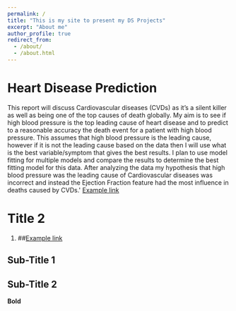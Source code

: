 ```yaml
---
permalink: /
title: "This is my site to present my DS Projects"
excerpt: "About me"
author_profile: true
redirect_from: 
  - /about/
  - /about.html
---
```




Heart Disease Prediction
======
This report will discuss Cardiovascular diseases (CVDs) as it’s a silent killer as well as being one of the top causes of death globally. My aim is to see if high blood pressure is the top leading cause of heart disease and to predict to a reasonable accuracy the death event for a patient with high blood pressure. This assumes that high blood pressure is the leading cause, however if it is not the leading cause based on the data then I will use what is the best variable/symptom that gives the best results. I plan to use model fitting for multiple models and compare the results to determine the best fitting model for this data. After analyzing the data my hypothesis that high blood pressure was the leading cause of Cardiovascular diseases was incorrect and instead the Ejection Fraction feature had the most influence in deaths caused by CVDs.'
[Example link](https://github.com/TylerYinAnderson/Heart-Failure-Predictions)

Title 2
======
1.  ##[Example link](https://github.com/academicpages/academicpages.github.io) 

Sub-Title 1
------


Sub-Title 2
------


**Bold**

